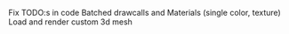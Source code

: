 Fix TODO:s in code
Batched drawcalls and
Materials (single color, texture)
Load and render custom 3d mesh

